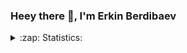 ### Heey there 👋, I'm Erkin Berdibaev
<details>
  <summary>:zap: Statistics:</summary>
   <img align="left" alt="codeSTACKr's GitHub Stats" src="https://github-readme-stats.vercel.app/api/top-langs/?username=erkinchik&langs_count=8&layout=compact" />
    <br />
    <br />
    <img align="left" alt="codeSTACKr's GitHub Stats" src="https://github-readme-stats.vercel.app/api?username=erkinchik&show_icons=true" />
</details>

[telegram]: https://t.me/erkinchik20
[linkedin]: https://www.linkedin.com/in/erkin-berdibaev-941197217
[instagram]: https://www.instagram.com/imsickofitalll/
